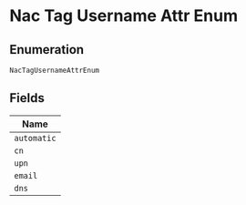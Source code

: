 
# Nac Tag Username Attr Enum

## Enumeration

`NacTagUsernameAttrEnum`

## Fields

| Name |
|  --- |
| `automatic` |
| `cn` |
| `upn` |
| `email` |
| `dns` |

